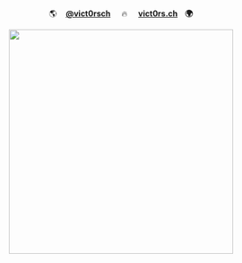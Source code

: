 
<p align="center">
🌎&nbsp;&nbsp;&nbsp;&nbsp;<strong><a href="https://twitter.com/vict0rsch">@vict0rsch</a></strong>
&nbsp;&nbsp;&nbsp;&nbsp;🔥&nbsp;&nbsp;&nbsp;&nbsp;
<strong><a href="https://vict0rs.ch">vict0rs.ch</a>&nbsp;&nbsp;&nbsp;&nbsp;🌍</strong>
</p>


<p align="center">
<img src="https://github-readme-stats.vercel.app/api?username=vict0rsch&show_icons=true&count_private=true" width="400px" align="center"/>
</p>
